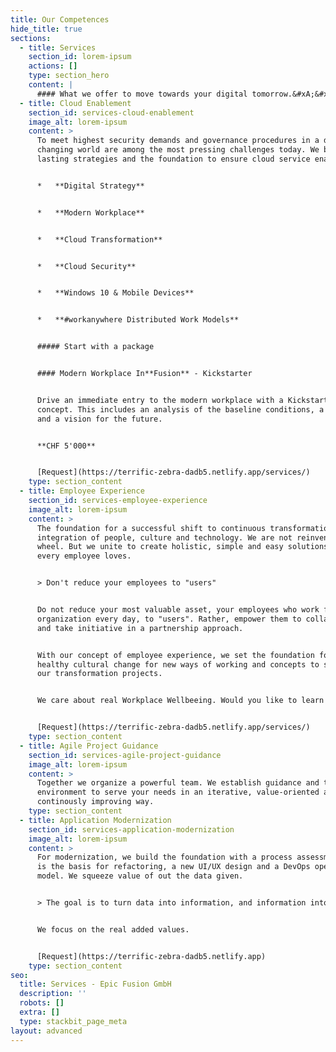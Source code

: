 ```yaml
---
title: Our Competences
hide_title: true
sections:
  - title: Services
    section_id: lorem-ipsum
    actions: []
    type: section_hero
    content: |
      #### What we offer to move towards your digital tomorrow.&#xA;&#xA;&#xA;
  - title: Cloud Enablement
    section_id: services-cloud-enablement
    image_alt: lorem-ipsum
    content: >
      To meet highest security demands and governance procedures in a daily
      changing world are among the most pressing challenges today. We build
      lasting strategies and the foundation to ensure cloud service enablement.


      *   **Digital Strategy**


      *   **Modern Workplace**


      *   **Cloud Transformation**


      *   **Cloud Security**


      *   **Windows 10 & Mobile Devices**


      *   **#workanywhere Distributed Work Models**


      ##### Start with a package


      #### Modern Workplace In**Fusion** - Kickstarter


      Drive an immediate entry to the modern workplace with a Kickstarter
      concept. This includes an analysis of the baseline conditions, a roadmap
      and a vision for the future.


      **CHF 5'000**


      [Request](https://terrific-zebra-dadb5.netlify.app/services/)
    type: section_content
  - title: Employee Experience
    section_id: services-employee-experience
    image_alt: lorem-ipsum
    content: >
      The foundation for a successful shift to continuous transformation is the
      integration of people, culture and technology. We are not reinventing the
      wheel. But we unite to create holistic, simple and easy solutions that
      every employee loves.


      > Don't reduce your employees to "users"


      Do not reduce your most valuable asset, your employees who work for your
      organization every day, to "users". Rather, empower them to collaborate
      and take initiative in a partnership approach.


      With our concept of employee experience, we set the foundation for a
      healthy cultural change for new ways of working and concepts to supplement
      our transformation projects.


      We care about real Workplace Wellbeeing. Would you like to learn more?


      [Request](https://terrific-zebra-dadb5.netlify.app/services/)
    type: section_content
  - title: Agile Project Guidance
    section_id: services-agile-project-guidance
    image_alt: lorem-ipsum
    content: >
      Together we organize a powerful team. We establish guidance and the ideal
      environment to serve your needs in an iterative, value-oriented and
      continously improving way.
    type: section_content
  - title: Application Modernization
    section_id: services-application-modernization
    image_alt: lorem-ipsum
    content: >
      For modernization, we build the foundation with a process assessment. This
      is the basis for refactoring, a new UI/UX design and a DevOps operating
      model. We squeeze value of out the data given.


      > The goal is to turn data into information, and information into insight.


      We focus on the real added values.


      [Request](https://terrific-zebra-dadb5.netlify.app)
    type: section_content
seo:
  title: Services - Epic Fusion GmbH
  description: ''
  robots: []
  extra: []
  type: stackbit_page_meta
layout: advanced
---
```

